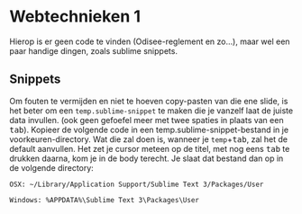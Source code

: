 # Webtechnieken 1

Hierop is er geen code te vinden (Odisee-reglement en zo…), maar wel een paar handige dingen, zoals sublime snippets.

## Snippets

Om fouten te vermijden en niet te hoeven copy-pasten van die ene slide, is het beter om een `temp.sublime-snippet` te maken die je vanzelf laat de juiste data invullen. (ook geen gefoefel meer met twee spaties in plaats van een <kbd>tab</kbd>). Kopieer de volgende code in een temp.sublime-snippet-bestand in je voorkeuren-directory. Wat die zal doen is, wanneer je `temp`+<kbd>tab</kbd>, zal het de default aanvullen. Het zet je cursor meteen op de titel, met nog eens <kbd>tab</kbd> te drukken daarna, kom je in de body terecht. Je slaat dat bestand dan op in de volgende directory:

`OSX: ~/Library/Application Support/Sublime Text 3/Packages/User`

`Windows: %APPDATA%\Sublime Text 3\Packages\User`